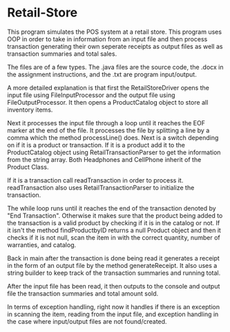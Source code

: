 # Retail-Store
This program simulates the POS system at a retail store.
This program uses OOP in order to take in information from an input file and then process transaction generating their own seperate receipts as output files as well as transaction summaries and total sales. 

The files are of a few types. The .java files are the source code, the .docx in the assignment instructions, and the .txt are program input/output.

A more detailed explanation is that first the RetailStoreDriver opens the input file using FileInputProcessor and the output file using FileOutputProcessor. It then opens a ProductCatalog object to store all inventory items. 

Next it processes the input file through a loop until it reaches the EOF marker at the end of the file. It processes the file by splitting a line by a comma which the method processLine() does. Next is a switch depending on if it is a product or transaction. If it is a product add it to the ProductCatalog object using RetailTransactionParser to get the information from the string array. Both Headphones and CellPhone inherit of the Product Class.

If it is a transaction call readTransaction in order to process it. readTransaction also uses RetailTransactionParser to initialize the transaction.

The while loop runs until it reaches the end of the transaction denoted by "End Transaction". Otherwise it makes sure that the product being added to the transaction is a valid product by checking if it is in the catalog or not. If it isn't the method findProductbyID returns a null Product object and then it checks if it is not null, scan the item in with the correct quantity, number of warranties, and catalog. 

Back in main after the transaction is done being read it generates a receipt in the form of an output file by the method generateReceipt. It also uses a string builder to keep track of the transaction summaries and running total.

After the input file has been read, it then outputs to the console and output file the transaction summaries and total amount sold.

In terms of exception handling, right now it handles if there is an exception in scanning the item, reading from the input file, and exception handling in the case where input/output files are not found/created.
